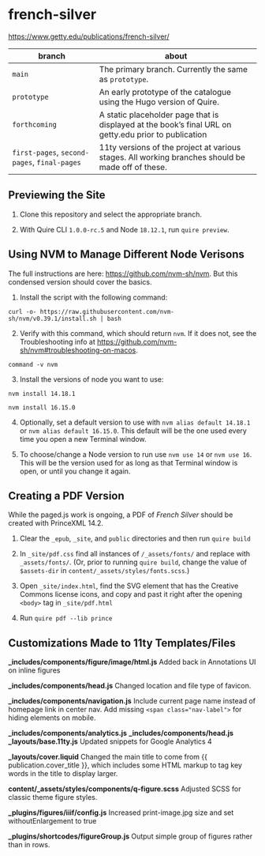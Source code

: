 # french-silver

https://www.getty.edu/publications/french-silver/

| branch | about |
| --- | --- |
| `main` | The primary branch. Currently the same as `prototype`. |
| `prototype` | An early prototype of the catalogue using the Hugo version of Quire. |
| `forthcoming` | A static placeholder page that is displayed at the book’s final URL on getty.edu prior to publication |
| `first-pages`, `second-pages`, `final-pages`| 11ty versions of the project at various stages. All working branches should be made off of these. |

## Previewing the Site

1. Clone this repository and select the appropriate branch.

2. With Quire CLI `1.0.0-rc.5` and Node `18.12.1`, run `quire preview`.

## Using NVM to Manage Different Node Verisons

The full instructions are here: https://github.com/nvm-sh/nvm. But this condensed version should cover the basics.

1. Install the script with the following command:

```
curl -o- https://raw.githubusercontent.com/nvm-sh/nvm/v0.39.1/install.sh | bash
```

2. Verify with this command, which should return `nvm`. If it does not, see the Troubleshooting info at https://github.com/nvm-sh/nvm#troubleshooting-on-macos.

```
command -v nvm
```

3. Install the versions of node you want to use:

```
nvm install 14.18.1
```

```
nvm install 16.15.0
```

4. Optionally, set a default version to use with `nvm alias default 14.18.1` or `nvm alias default 16.15.0`. This default will be the one used every time you open a new Terminal window.

5. To choose/change a Node version to run use `nvm use 14` or `nvm use 16`. This will be the version used for as long as that Terminal window is open, or until you change it again.

## Creating a PDF Version

While the paged.js work is ongoing, a PDF of *French Silver* should be created with PrinceXML 14.2.

1. Clear the `_epub`, `_site`, and `public` directories and then run `quire build`

2. In `_site/pdf.css` find all instances of `/_assets/fonts/` and replace with `_assets/fonts/`. (Or, prior to running `quire build`, change the value of `$assets-dir` in `content/_assets/styles/fonts.scss`.)

3. Open `_site/index.html`, find the SVG element that has the Creative Commons license icons, and copy and past it right after the opening `<body>` tag in `_site/pdf.html`

7. Run `quire pdf --lib prince`

## Customizations Made to 11ty Templates/Files

**_includes/components/figure/image/html.js**
Added back in Annotations UI on inline figures

**_includes/components/head.js**
Changed location and file type of favicon.

**_includes/components/navigation.js**
Include current page name instead of homepage link in center nav.
Add missing `<span class="nav-label">` for hiding elements on mobile.

**_includes/components/analytics.js**
**_includes/components/head.js**
**_layouts/base.11ty.js**
Updated snippets for Google Analytics 4

**_layouts/cover.liquid**
Changed the main title to come from {{ publication.cover_title }}, which includes some HTML markup to tag key words in the title to display larger.

**content/_assets/styles/components/q-figure.scss**
Adjusted SCSS for classic theme figure styles.

**_plugins/figures/iiif/config.js**
Increased print-image.jpg size and set withoutEnlargement to true

**_plugins/shortcodes/figureGroup.js**
Output simple group of figures rather than in rows.
